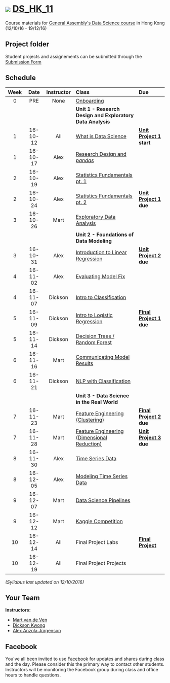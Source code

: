 # ![](https://ga-dash.s3.amazonaws.com/production/assets/logo-9f88ae6c9c3871690e33280fcf557f33.png) [DS_HK_11](https://github.com/ga-students/DS_HK_11)

Course materials for [General Assembly's Data Science course](https://generalassemb.ly/education/data-science/hong-kong) in Hong Kong (12/10/16 - 19/12/16)

## Project folder

Student projects and assignements can be submitted through the [Submission Form](https://docs.google.com/a/type.hk/forms/d/e/1FAIpQLScTItYSwramw2fi8Df-8Os_1WTC-TgqI9A0ps8pcKJrpDChsw/viewform?c=0&w=1)

## Schedule

| Week | Date | Instructor | Class | Due |
|:---:|:---:|:---:|:---|:---|
| 0 | PRE | None | [Onboarding](./onboarding) | |
| | | | **Unit 1 - Research Design and Exploratory Data Analysis** | |
| 1 | 16-10-12 | All | [What is Data Science](./lessons/lesson-01) |**[Unit Project 1](./unit-projects/1) start**|
| 1 | 16-10-17 | Alex | [Research Design and _pandas_](./lessons/lesson-02) | |
| 2 | 16-10-19 | Alex | [Statistics Fundamentals pt. 1](./lessons/lesson-03) | |
| 2 | 16-10-24 | Alex | [Statistics Fundamentals pt. 2](./lessons/lesson-04) | **[Unit Project 1](./unit-projects/1) due** |
| 3 | 16-10-26 | Mart | [Exploratory Data Analysis](./lessons/lesson-05) | |
| | | | **Unit 2 - Foundations of Data Modeling** | |
| 3 | 16-10-31 | Alex | [Introduction to Linear Regression](./lessons/lesson-06) | **[Unit Project 2](./unit-projects/2) due** |
| 4 | 16-11-02 | Alex | [Evaluating Model Fix](./lessons/lesson-07) | |
| 4 | 16-11-07 | Dickson | [Intro to Classification](./lessons/lesson-08) |  |
| 5 | 16-11-09 | Dickson | [Intro to Logistic Regression ](./lessons/lesson-09) | **[Final Project 1](./final-project/1) due** |
| 5 | 16-11-14 | Dickson | [Decision Trees / Random Forest](./lessons/lesson-10) | |
| 6 | 16-11-16 | Mart | [Communicating Model Results](./lessons/lesson-11) | |
| 6 | 16-11-21 | Dickson | [NLP with Classification](./lessons/lesson-12) | |
| | | | **Unit 3 - Data Science in the Real World** | |
| 7 | 16-11-23 | Mart | [Feature Engineering (Clustering)](./lessons/lesson-13) | **[Final Project 2](./projects/final-projects/3) due** |
| 7 | 16-11-28 | Mart | [Feature Engineering (Dimensional Reduction)](./lessons/lesson-14) | **[Unit Project 3](./projects/unit-projects/2) due** |
| 8 | 16-11-30 | Alex | [Time Series Data](./lessons/lesson-15) | |
| 8 | 16-12-05 | Alex | [Modeling Time Series Data](./lessons/lesson-16) | |
| 9 | 16-12-07 | Mart | [Data Science Pipelines](./lessons/lesson-17) | |
| 9 | 16-12-12 | Mart | [Kaggle Competition](./lessons/lesson-18) | |
| 10 | 16-12-14 | All | Final Project Labs | **[Final Project](./final-project/5)** |
| 10 | 16-12-19 | All | Final Project Projects | |

*(Syllabus last updated on 12/10/2016)*

## Your Team

**Instructors:**

+ [Mart van de Ven](mailto:m@droste.hk)
+ [Dickson Kwong](mailto:dickson@droste.hk)
+ [Alex Anzola Jürgenson](mailto:alex@droste.hk)

## Facebook

You've all been invited to use [Facebook](https://www.facebook.com/groups/190194321397105/) for updates and shares during class and the day.  Please consider this the primary way to contact other students. Instructors will be monitoring the Facebook group during class and office hours to handle questions.

